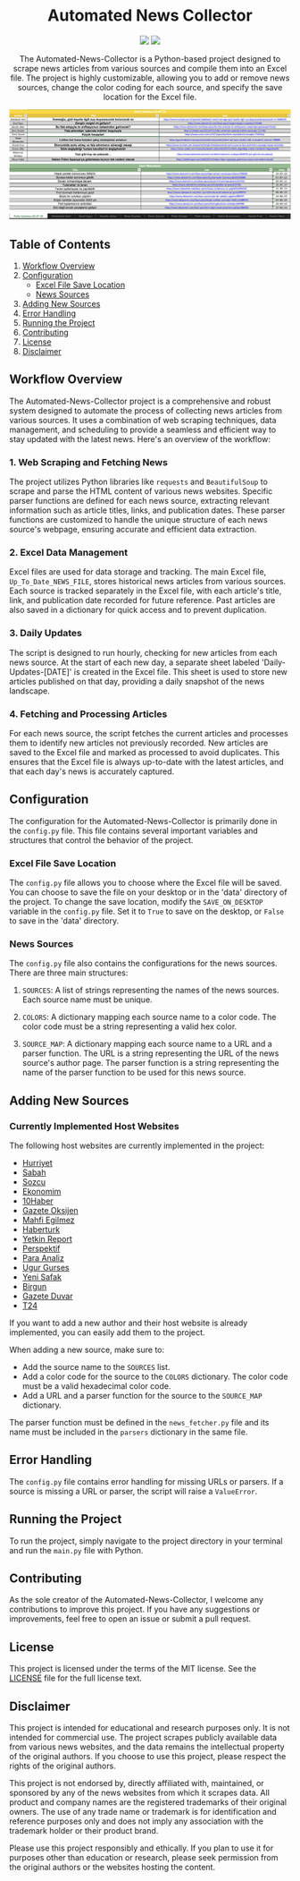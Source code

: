 <h1 align="center">Automated News Collector</h1>

<p align="center">
  <img src="https://img.shields.io/badge/Made%20with-Python-1f425f.svg">
  <img src="https://img.shields.io/badge/Made%20with-Markdown-1f425f.svg">
</p>

<p align="center">
The Automated-News-Collector is a Python-based project designed to scrape news articles from various sources and compile them into an Excel file. The project is highly customizable, allowing you to add or remove news sources, change the color coding for each source, and specify the save location for the Excel file.
</p>

![Automated-News-Collector](./docs/Daily-Updates-Image.png)
![Automated-News-Collector](./docs/Author-News-Image.png)
![Automated-News-Collector](./docs/Sheets-Ordering-Image.png)

## Table of Contents
1. [Workflow Overview](#workflow-overview)
2. [Configuration](#configuration)
   - [Excel File Save Location](#excel-file-save-location)
   - [News Sources](#news-sources)
3. [Adding New Sources](#adding-new-sources)
4. [Error Handling](#error-handling)
5. [Running the Project](#running-the-project)
6. [Contributing](#contributing)
7. [License](#license)
8. [Disclaimer](#disclaimer)

## Workflow Overview

The Automated-News-Collector project is a comprehensive and robust system designed to automate the process of collecting news articles from various sources. It uses a combination of web scraping techniques, data management, and scheduling to provide a seamless and efficient way to stay updated with the latest news. Here's an overview of the workflow:

### 1. Web Scraping and Fetching News

The project utilizes Python libraries like `requests` and `BeautifulSoup` to scrape and parse the HTML content of various news websites. Specific parser functions are defined for each news source, extracting relevant information such as article titles, links, and publication dates. These parser functions are customized to handle the unique structure of each news source's webpage, ensuring accurate and efficient data extraction.

### 2. Excel Data Management

Excel files are used for data storage and tracking. The main Excel file, `Up_To_Date_NEWS_FILE`, stores historical news articles from various sources. Each source is tracked separately in the Excel file, with each article's title, link, and publication date recorded for future reference. Past articles are also saved in a dictionary for quick access and to prevent duplication.

### 3. Daily Updates

The script is designed to run hourly, checking for new articles from each news source. At the start of each new day, a separate sheet labeled 'Daily-Updates-[DATE]' is created in the Excel file. This sheet is used to store new articles published on that day, providing a daily snapshot of the news landscape.

### 4. Fetching and Processing Articles

For each news source, the script fetches the current articles and processes them to identify new articles not previously recorded. New articles are saved to the Excel file and marked as processed to avoid duplicates. This ensures that the Excel file is always up-to-date with the latest articles, and that each day's news is accurately captured.

## Configuration

The configuration for the Automated-News-Collector is primarily done in the `config.py` file. This file contains several important variables and structures that control the behavior of the project.

### Excel File Save Location

The `config.py` file allows you to choose where the Excel file will be saved. You can choose to save the file on your desktop or in the 'data' directory of the project. To change the save location, modify the `SAVE_ON_DESKTOP` variable in the `config.py` file. Set it to `True` to save on the desktop, or `False` to save in the 'data' directory.

### News Sources

The `config.py` file also contains the configurations for the news sources. There are three main structures:

1. `SOURCES`: A list of strings representing the names of the news sources. Each source name must be unique.

2. `COLORS`: A dictionary mapping each source name to a color code. The color code must be a string representing a valid hex color.

3. `SOURCE_MAP`: A dictionary mapping each source name to a URL and a parser function. The URL is a string representing the URL of the news source's author page. The parser function is a string representing the name of the parser function to be used for this news source.

## Adding New Sources

### Currently Implemented Host Websites

The following host websites are currently implemented in the project:

- [Hurriyet](https://www.hurriyet.com.tr/)
- [Sabah](https://www.sabah.com.tr/)
- [Sozcu](https://www.sozcu.com.tr/)
- [Ekonomim](http://www.ekonomim.com/)
- [10Haber](https://www.10haber.com/)
- [Gazete Oksijen](https://www.gazeteoksijen.com/)
- [Mahfi Egilmez](https://www.mahfiegilmez.com/)
- [Haberturk](https://www.haberturk.com/)
- [Yetkin Report](https://yetkinreport.com/)
- [Perspektif](https://perspektif.online/)
- [Para Analiz](https://www.paraanaliz.com/)
- [Ugur Gurses](https://ugurses.net/blog/)
- [Yeni Safak](https://www.yenisafak.com/)
- [Birgun](https://www.birgun.net/)
- [Gazete Duvar](https://www.gazeteduvar.com.tr/)
- [T24](https://t24.com.tr/)

If you want to add a new author and their host website is already implemented, you can easily add them to the project.

When adding a new source, make sure to:

- Add the source name to the `SOURCES` list.
- Add a color code for the source to the `COLORS` dictionary. The color code must be a valid hexadecimal color code.
- Add a URL and a parser function for the source to the `SOURCE_MAP` dictionary.

The parser function must be defined in the `news_fetcher.py` file and its name must be included in the `parsers` dictionary in the same file.

## Error Handling

The `config.py` file contains error handling for missing URLs or parsers. If a source is missing a URL or parser, the script will raise a `ValueError`.

## Running the Project

To run the project, simply navigate to the project directory in your terminal and run the `main.py` file with Python.

## Contributing

As the sole creator of the Automated-News-Collector, I welcome any contributions to improve this project. If you have any suggestions or improvements, feel free to open an issue or submit a pull request.

## License

This project is licensed under the terms of the MIT license. See the [LICENSE](LICENSE) file for the full license text.

## Disclaimer

This project is intended for educational and research purposes only. It is not intended for commercial use. The project scrapes publicly available data from various news websites, and the data remains the intellectual property of the original authors. If you choose to use this project, please respect the rights of the original authors. 

This project is not endorsed by, directly affiliated with, maintained, or sponsored by any of the news websites from which it scrapes data. All product and company names are the registered trademarks of their original owners. The use of any trade name or trademark is for identification and reference purposes only and does not imply any association with the trademark holder or their product brand.

Please use this project responsibly and ethically. If you plan to use it for purposes other than education or research, please seek permission from the original authors or the websites hosting the content.
